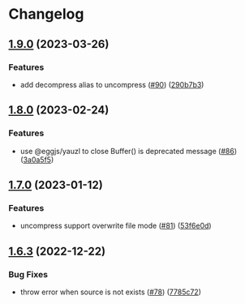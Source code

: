 # Changelog

## [1.9.0](https://github.com/node-modules/compressing/compare/v1.8.0...v1.9.0) (2023-03-26)


### Features

* add decompress alias to uncompress ([#90](https://github.com/node-modules/compressing/issues/90)) ([290b7b3](https://github.com/node-modules/compressing/commit/290b7b3c864d8901550239e066ec753de4bb91ba))

## [1.8.0](https://github.com/node-modules/compressing/compare/v1.7.0...v1.8.0) (2023-02-24)


### Features

* use @eggjs/yauzl to close Buffer() is deprecated message ([#86](https://github.com/node-modules/compressing/issues/86)) ([3a0a5f5](https://github.com/node-modules/compressing/commit/3a0a5f5d9b1cc8e3bc33735b8cd511ecdf2ddf70))

## [1.7.0](https://github.com/node-modules/compressing/compare/v1.6.3...v1.7.0) (2023-01-12)


### Features

* uncompress support overwrite file mode ([#81](https://github.com/node-modules/compressing/issues/81)) ([53f6e0d](https://github.com/node-modules/compressing/commit/53f6e0d3bd190b78a45904d7897bfa08f397aac2))

## [1.6.3](https://github.com/node-modules/compressing/compare/v1.6.2...v1.6.3) (2022-12-22)


### Bug Fixes

* throw error when source is not exists ([#78](https://github.com/node-modules/compressing/issues/78)) ([7785c72](https://github.com/node-modules/compressing/commit/7785c728d8f62b55fcce29961dc1edc54711d266))
